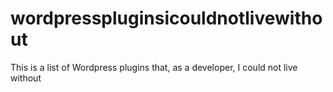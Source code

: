 # wordpresspluginsicouldnotlivewithout
This is a list of Wordpress plugins that, as a developer, I could not live without
